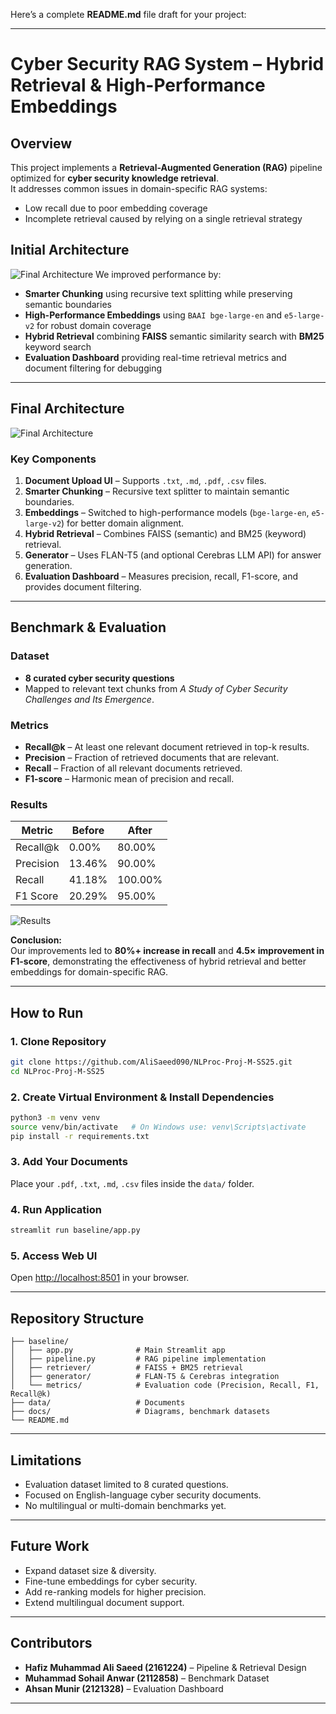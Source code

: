 Here’s a complete **README.md** file draft for your project:

---
 
# Cyber Security RAG System – Hybrid Retrieval & High-Performance Embeddings

## Overview
This project implements a **Retrieval-Augmented Generation (RAG)** pipeline optimized for **cyber security knowledge retrieval**.  
It addresses common issues in domain-specific RAG systems:
- Low recall due to poor embedding coverage
- Incomplete retrieval caused by relying on a single retrieval strategy
## Initial Architecture
![Final Architecture](images/3.jpeg)
We improved performance by:
- **Smarter Chunking** using recursive text splitting while preserving semantic boundaries
- **High-Performance Embeddings** using `BAAI bge-large-en` and `e5-large-v2` for robust domain coverage
- **Hybrid Retrieval** combining **FAISS** semantic similarity search with **BM25** keyword search
- **Evaluation Dashboard** providing real-time retrieval metrics and document filtering for debugging

---

## Final Architecture
![Final Architecture](images/2.jpeg)

### Key Components
1. **Document Upload UI** – Supports `.txt`, `.md`, `.pdf`, `.csv` files.
2. **Smarter Chunking** – Recursive text splitter to maintain semantic boundaries.
3. **Embeddings** – Switched to high-performance models (`bge-large-en`, `e5-large-v2`) for better domain alignment.
4. **Hybrid Retrieval** – Combines FAISS (semantic) and BM25 (keyword) retrieval.
5. **Generator** – Uses FLAN-T5 (and optional Cerebras LLM API) for answer generation.
6. **Evaluation Dashboard** – Measures precision, recall, F1-score, and provides document filtering.

---

## Benchmark & Evaluation
### Dataset
- **8 curated cyber security questions**
- Mapped to relevant text chunks from *A Study of Cyber Security Challenges and Its Emergence*.

### Metrics
- **Recall@k** – At least one relevant document retrieved in top-k results.
- **Precision** – Fraction of retrieved documents that are relevant.
- **Recall** – Fraction of all relevant documents retrieved.
- **F1-score** – Harmonic mean of precision and recall.

### Results
| Metric       | Before  | After   |
|--------------|---------|---------|
| Recall@k     | 0.00%   | 80.00%  |
| Precision    | 13.46%  | 90.00%  |
| Recall       | 41.18%  | 100.00% |
| F1 Score     | 20.29%  | 95.00%  |

![Results](images/1.jpeg)

**Conclusion:**  
Our improvements led to **80%+ increase in recall** and **4.5× improvement in F1-score**, demonstrating the effectiveness of hybrid retrieval and better embeddings for domain-specific RAG.

---

## How to Run

### 1. Clone Repository
```bash
git clone https://github.com/AliSaeed090/NLProc-Proj-M-SS25.git
cd NLProc-Proj-M-SS25
````

### 2. Create Virtual Environment & Install Dependencies

```bash
python3 -m venv venv
source venv/bin/activate   # On Windows use: venv\Scripts\activate
pip install -r requirements.txt
```

### 3. Add Your Documents

Place your `.pdf`, `.txt`, `.md`, `.csv` files inside the `data/` folder.

### 4. Run Application

```bash
streamlit run baseline/app.py
```

### 5. Access Web UI

Open [http://localhost:8501](http://localhost:8501) in your browser.

---

## Repository Structure

```
├── baseline/
│   ├── app.py              # Main Streamlit app
│   ├── pipeline.py         # RAG pipeline implementation
│   ├── retriever/          # FAISS + BM25 retrieval
│   ├── generator/          # FLAN-T5 & Cerebras integration
│   └── metrics/            # Evaluation code (Precision, Recall, F1, Recall@k)
├── data/                   # Documents
├── docs/                   # Diagrams, benchmark datasets
└── README.md
```

---

## Limitations

* Evaluation dataset limited to 8 curated questions.
* Focused on English-language cyber security documents.
* No multilingual or multi-domain benchmarks yet.

---

## Future Work

* Expand dataset size & diversity.
* Fine-tune embeddings for cyber security.
* Add re-ranking models for higher precision.
* Extend multilingual document support.

---

## Contributors

* **Hafiz Muhammad Ali Saeed (2161224)** – Pipeline & Retrieval Design
* **Muhammad Sohail Anwar (2112858)** – Benchmark Dataset
* **Ahsan Munir (2121328)** – Evaluation Dashboard

---
